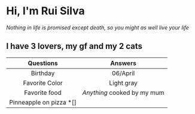 # Hi, I'm Rui Silva

*Nothing in life is promised except death, so you might as well live your life*

## I have 3 lovers, my gf and my 2 cats

|        Questions        |          Answers            |
|:----------------------: | :-------------------------: |
| Birthday                | 06/April                    |
| Favorite Color          | Light gray                  |
| Favorite food           | *Anything* cooked by my mum |
| Pinneapple on pizza *[] |

